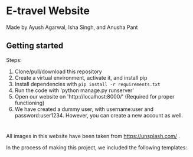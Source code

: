 # E-travel Website

Made by Ayush Agarwal, Isha Singh, and Anusha Pant

## Getting started

Steps:

1. Clone/pull/download this repository
2. Create a virtual environment, activate it, and install pip
3. Install dependencies with `pip install -r requirements.txt`
3. Run the code with 'python manage.py runserver' 
4. Open our website on 'http://localhost:8000/' (Required for proper functioning)  
5. We have created a dummy user, with username:user and password:user1234. However, you can create a new account as well.

# 
All images in this website have been taken from https://unsplash.com/ .

In the process of making this project, we included the following templates:
